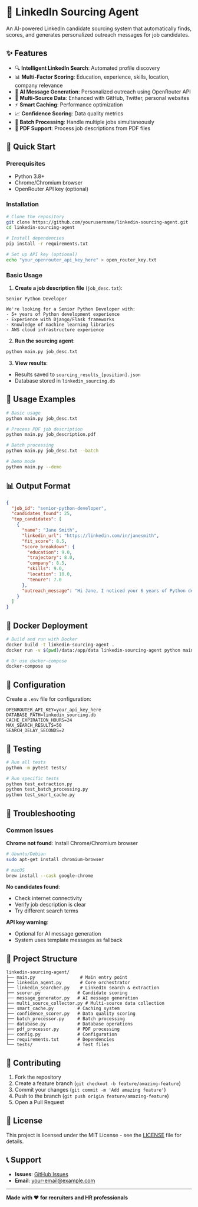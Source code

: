 # 🚀 LinkedIn Sourcing Agent

An AI-powered LinkedIn candidate sourcing system that automatically finds, scores, and generates personalized outreach messages for job candidates.

## ✨ Features

- 🔍 **Intelligent LinkedIn Search**: Automated profile discovery
- 📊 **Multi-Factor Scoring**: Education, experience, skills, location, company relevance
- 🤖 **AI Message Generation**: Personalized outreach using OpenRouter API
- 🔗 **Multi-Source Data**: Enhanced with GitHub, Twitter, personal websites
- ⚡ **Smart Caching**: Performance optimization
- 📈 **Confidence Scoring**: Data quality metrics
- 🔄 **Batch Processing**: Handle multiple jobs simultaneously
- 📄 **PDF Support**: Process job descriptions from PDF files

## 🚀 Quick Start

### Prerequisites
- Python 3.8+
- Chrome/Chromium browser
- OpenRouter API key (optional)

### Installation

```bash
# Clone the repository
git clone https://github.com/yourusername/linkedin-sourcing-agent.git
cd linkedin-sourcing-agent

# Install dependencies
pip install -r requirements.txt

# Set up API key (optional)
echo "your_openrouter_api_key_here" > open_router_key.txt
```

### Basic Usage

1. **Create a job description file** (`job_desc.txt`):
```
Senior Python Developer

We're looking for a Senior Python Developer with:
- 5+ years of Python development experience
- Experience with Django/Flask frameworks
- Knowledge of machine learning libraries
- AWS cloud infrastructure experience
```

2. **Run the sourcing agent**:
```bash
python main.py job_desc.txt
```

3. **View results**:
- Results saved to `sourcing_results_[position].json`
- Database stored in `linkedin_sourcing.db`

## 📖 Usage Examples

```bash
# Basic usage
python main.py job_desc.txt

# Process PDF job description
python main.py job_description.pdf

# Batch processing
python main.py job_desc.txt --batch

# Demo mode
python main.py --demo
```

## 📊 Output Format

```json
{
  "job_id": "senior-python-developer",
  "candidates_found": 25,
  "top_candidates": [
    {
      "name": "Jane Smith",
      "linkedin_url": "https://linkedin.com/in/janesmith",
      "fit_score": 8.5,
      "score_breakdown": {
        "education": 9.0,
        "trajectory": 8.0,
        "company": 8.5,
        "skills": 9.0,
        "location": 10.0,
        "tenure": 7.0
      },
      "outreach_message": "Hi Jane, I noticed your 6 years of Python development experience..."
    }
  ]
}
```

## 🐳 Docker Deployment

```bash
# Build and run with Docker
docker build -t linkedin-sourcing-agent .
docker run -v $(pwd)/data:/app/data linkedin-sourcing-agent python main.py job_desc.txt

# Or use docker-compose
docker-compose up
```

## 🔧 Configuration

Create a `.env` file for configuration:

```env
OPENROUTER_API_KEY=your_api_key_here
DATABASE_PATH=linkedin_sourcing.db
CACHE_EXPIRATION_HOURS=24
MAX_SEARCH_RESULTS=50
SEARCH_DELAY_SECONDS=2
```

## 🧪 Testing

```bash
# Run all tests
python -m pytest tests/

# Run specific tests
python test_extraction.py
python test_batch_processing.py
python test_smart_cache.py
```

## 🐛 Troubleshooting

### Common Issues

**Chrome not found**: Install Chrome/Chromium browser
```bash
# Ubuntu/Debian
sudo apt-get install chromium-browser

# macOS
brew install --cask google-chrome
```

**No candidates found**: 
- Check internet connectivity
- Verify job description is clear
- Try different search terms

**API key warning**: 
- Optional for AI message generation
- System uses template messages as fallback

## 📁 Project Structure

```
linkedin-sourcing-agent/
├── main.py                 # Main entry point
├── linkedin_agent.py       # Core orchestrator
├── linkedin_searcher.py    # LinkedIn search & extraction
├── scorer.py              # Candidate scoring
├── message_generator.py   # AI message generation
├── multi_source_collector.py # Multi-source data collection
├── smart_cache.py         # Caching system
├── confidence_scorer.py   # Data quality scoring
├── batch_processor.py     # Batch processing
├── database.py            # Database operations
├── pdf_processor.py       # PDF processing
├── config.py              # Configuration
├── requirements.txt       # Dependencies
└── tests/                 # Test files
```

## 🤝 Contributing

1. Fork the repository
2. Create a feature branch (`git checkout -b feature/amazing-feature`)
3. Commit your changes (`git commit -m 'Add amazing feature'`)
4. Push to the branch (`git push origin feature/amazing-feature`)
5. Open a Pull Request

## 📄 License

This project is licensed under the MIT License - see the [LICENSE](LICENSE) file for details.

## 📞 Support

- **Issues**: [GitHub Issues](https://github.com/yourusername/linkedin-sourcing-agent/issues)
- **Email**: your-email@example.com

---

**Made with ❤️ for recruiters and HR professionals** 